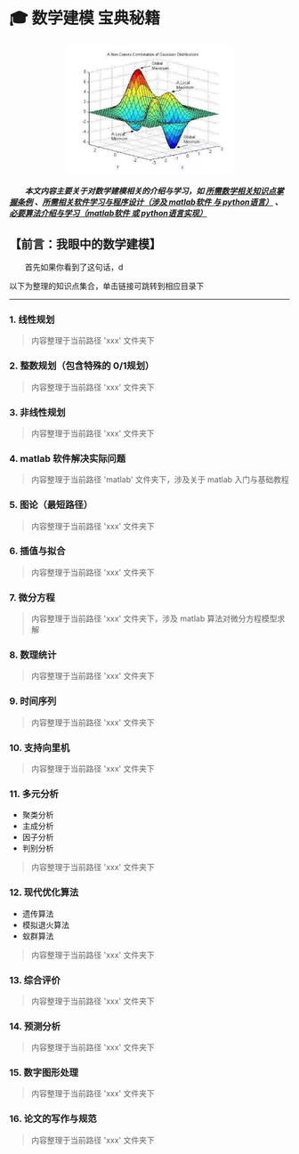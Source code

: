 # 🎓 数学建模 宝典秘籍

<div align="center">
    <img src="pics/titlepic.jpg" width="300">
</div>

&emsp;&emsp;***本文内容主要关于对数学建模相关的介绍与学习，如 [所需数学相关知识点掌握条例](#welcome) 、[所需相关软件学习与程序设计（涉及 matlab软件 与 python语言）](#welcome) 、 [必要算法介绍与学习（matlab软件 或 python语言实现）](#welcome)***

## 【前言：我眼中的数学建模】
&emsp;&emsp;首先如果你看到了这句话，d

以下为整理的知识点集合，单击链接可跳转到相应目录下

---

### 1. 线性规划

> 内容整理于当前路径 'xxx' 文件夹下

### 2. 整数规划（包含特殊的 0/1规划）

> 内容整理于当前路径 'xxx' 文件夹下

### 3. 非线性规划

> 内容整理于当前路径 'xxx' 文件夹下

### 4. matlab 软件解决实际问题

> 内容整理于当前路径 'matlab' 文件夹下，涉及关于 matlab 入门与基础教程

### 5. 图论（最短路径）

> 内容整理于当前路径 'xxx' 文件夹下

### 6. 插值与拟合

> 内容整理于当前路径 'xxx' 文件夹下

### 7. 微分方程

> 内容整理于当前路径 'xxx' 文件夹下，涉及 matlab 算法对微分方程模型求解

### 8. 数理统计

> 内容整理于当前路径 'xxx' 文件夹下

### 9. 时间序列

> 内容整理于当前路径 'xxx' 文件夹下

### 10. 支持向里机

> 内容整理于当前路径 'xxx' 文件夹下

### 11. 多元分析
+ 聚类分析
+ 主成分析
+ 因子分析
+ 判别分析

> 内容整理于当前路径 'xxx' 文件夹下

### 12. 现代优化算法
+ 遗传算法
+ 模拟退火算法
+ 蚁群算法

> 内容整理于当前路径 'xxx' 文件夹下

### 13. 综合评价

> 内容整理于当前路径 'xxx' 文件夹下

### 14. 预测分析

> 内容整理于当前路径 'xxx' 文件夹下

### 15. 数字图形处理

> 内容整理于当前路径 'xxx' 文件夹下

### 16. 论文的写作与规范

> 内容整理于当前路径 'xxx' 文件夹下
